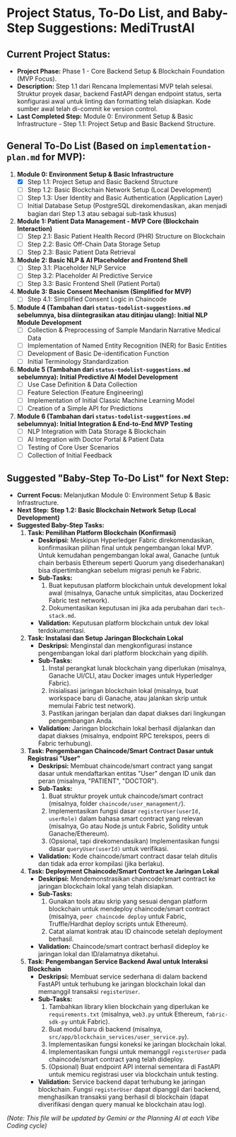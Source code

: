# Project Status, To-Do List, and Baby-Step Suggestions: MediTrustAl

## Current Project Status:
* **Project Phase:** Phase 1 - Core Backend Setup & Blockchain Foundation (MVP Focus).
* **Description:** Step 1.1 dari Rencana Implementasi MVP telah selesai. Struktur proyek dasar, backend FastAPI dengan endpoint status, serta konfigurasi awal untuk linting dan formatting telah disiapkan. Kode sumber awal telah di-commit ke version control.
* **Last Completed Step:** Module 0: Environment Setup & Basic Infrastructure - Step 1.1: Project Setup and Basic Backend Structure.

## General To-Do List (Based on `implementation-plan.md` for MVP):

1.  **Module 0: Environment Setup & Basic Infrastructure**
    * [x] Step 1.1: Project Setup and Basic Backend Structure
    * [ ] Step 1.2: Basic Blockchain Network Setup (Local Development)
    * [ ] Step 1.3: User Identity and Basic Authentication (Application Layer)
    * [ ] Initial Database Setup (PostgreSQL direkomendasikan, akan menjadi bagian dari Step 1.3 atau sebagai sub-task khusus)
2.  **Module 1: Patient Data Management - MVP Core (Blockchain Interaction)**
    * [ ] Step 2.1: Basic Patient Health Record (PHR) Structure on Blockchain
    * [ ] Step 2.2: Basic Off-Chain Data Storage Setup
    * [ ] Step 2.3: Basic Patient Data Retrieval
3.  **Module 2: Basic NLP & AI Placeholder and Frontend Shell**
    * [ ] Step 3.1: Placeholder NLP Service
    * [ ] Step 3.2: Placeholder AI Predictive Service
    * [ ] Step 3.3: Basic Frontend Shell (Patient Portal)
4.  **Module 3: Basic Consent Mechanism (Simplified for MVP)**
    * [ ] Step 4.1: Simplified Consent Logic in Chaincode
5.  **Module 4 (Tambahan dari `status-todolist-suggestions.md` sebelumnya, bisa diintegrasikan atau ditinjau ulang): Initial NLP Module Development**
    * [ ] Collection & Preprocessing of Sample Mandarin Narrative Medical Data
    * [ ] Implementation of Named Entity Recognition (NER) for Basic Entities
    * [ ] Development of Basic De-identification Function
    * [ ] Initial Terminology Standardization
6.  **Module 5 (Tambahan dari `status-todolist-suggestions.md` sebelumnya): Initial Predictive AI Model Development**
    * [ ] Use Case Definition & Data Collection
    * [ ] Feature Selection (Feature Engineering)
    * [ ] Implementation of Initial Classic Machine Learning Model
    * [ ] Creation of a Simple API for Predictions
7.  **Module 6 (Tambahan dari `status-todolist-suggestions.md` sebelumnya): Initial Integration & End-to-End MVP Testing**
    * [ ] NLP Integration with Data Storage & Blockchain
    * [ ] AI Integration with Doctor Portal & Patient Data
    * [ ] Testing of Core User Scenarios
    * [ ] Collection of Initial Feedback

## Suggested "Baby-Step To-Do List" for Next Step:

* **Current Focus:** Melanjutkan Module 0: Environment Setup & Basic Infrastructure.
* **Next Step:** **Step 1.2: Basic Blockchain Network Setup (Local Development)**
* **Suggested Baby-Step Tasks:**
    1.  **Task: Pemilihan Platform Blockchain (Konfirmasi)**
        * **Deskripsi:** Meskipun Hyperledger Fabric direkomendasikan, konfirmasikan pilihan final untuk pengembangan lokal MVP. Untuk kemudahan pengembangan lokal awal, Ganache (untuk chain berbasis Ethereum seperti Quorum yang disederhanakan) bisa dipertimbangkan sebelum migrasi penuh ke Fabric.
        * **Sub-Tasks:**
            1.  Buat keputusan platform blockchain untuk development lokal awal (misalnya, Ganache untuk simplicitas, atau Dockerized Fabric test network).
            2.  Dokumentasikan keputusan ini jika ada perubahan dari `tech-stack.md`.
        * **Validation:** Keputusan platform blockchain untuk dev lokal terdokumentasi.
    2.  **Task: Instalasi dan Setup Jaringan Blockchain Lokal**
        * **Deskripsi:** Menginstal dan mengkonfigurasi instance pengembangan lokal dari platform blockchain yang dipilih.
        * **Sub-Tasks:**
            1.  Instal perangkat lunak blockchain yang diperlukan (misalnya, Ganache UI/CLI, atau Docker images untuk Hyperledger Fabric).
            2.  Inisialisasi jaringan blockchain lokal (misalnya, buat workspace baru di Ganache, atau jalankan skrip untuk memulai Fabric test network).
            3.  Pastikan jaringan berjalan dan dapat diakses dari lingkungan pengembangan Anda.
        * **Validation:** Jaringan blockchain lokal berhasil dijalankan dan dapat diakses (misalnya, endpoint RPC terekspos, peers di Fabric terhubung).
    3.  **Task: Pengembangan Chaincode/Smart Contract Dasar untuk Registrasi "User"**
        * **Deskripsi:** Membuat chaincode/smart contract yang sangat dasar untuk mendaftarkan entitas "User" dengan ID unik dan peran (misalnya, "PATIENT", "DOCTOR").
        * **Sub-Tasks:**
            1.  Buat struktur proyek untuk chaincode/smart contract (misalnya, folder `chaincode/user_management/`).
            2.  Implementasikan fungsi dasar `registerUser(userId, userRole)` dalam bahasa smart contract yang relevan (misalnya, Go atau Node.js untuk Fabric, Solidity untuk Ganache/Ethereum).
            3.  (Opsional, tapi direkomendasikan) Implementasikan fungsi dasar `queryUser(userId)` untuk verifikasi.
        * **Validation:** Kode chaincode/smart contract dasar telah ditulis dan tidak ada error kompilasi (jika berlaku).
    4.  **Task: Deployment Chaincode/Smart Contract ke Jaringan Lokal**
        * **Deskripsi:** Mendemonstrasikan chaincode/smart contract ke jaringan blockchain lokal yang telah disiapkan.
        * **Sub-Tasks:**
            1.  Gunakan tools atau skrip yang sesuai dengan platform blockchain untuk mendeploy chaincode/smart contract (misalnya, `peer chaincode deploy` untuk Fabric, Truffle/Hardhat deploy scripts untuk Ethereum).
            2.  Catat alamat kontrak atau ID chaincode setelah deployment berhasil.
        * **Validation:** Chaincode/smart contract berhasil dideploy ke jaringan lokal dan ID/alamatnya diketahui.
    5.  **Task: Pengembangan Service Backend Awal untuk Interaksi Blockchain**
        * **Deskripsi:** Membuat service sederhana di dalam backend FastAPI untuk terhubung ke jaringan blockchain lokal dan memanggil transaksi `registerUser`.
        * **Sub-Tasks:**
            1.  Tambahkan library klien blockchain yang diperlukan ke `requirements.txt` (misalnya, `web3.py` untuk Ethereum, `fabric-sdk-py` untuk Fabric).
            2.  Buat modul baru di backend (misalnya, `src/app/blockchain_services/user_service.py`).
            3.  Implementasikan fungsi koneksi ke jaringan blockchain lokal.
            4.  Implementasikan fungsi untuk memanggil `registerUser` pada chaincode/smart contract yang telah dideploy.
            5.  (Opsional) Buat endpoint API internal sementara di FastAPI untuk memicu registrasi user via blockchain untuk testing.
        * **Validation:** Service backend dapat terhubung ke jaringan blockchain. Fungsi `registerUser` dapat dipanggil dari backend, menghasilkan transaksi yang berhasil di blockchain (dapat diverifikasi dengan query manual ke blockchain atau log).

*(Note: This file will be updated by Gemini or the Planning AI at each Vibe Coding cycle)*